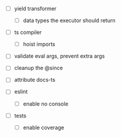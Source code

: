 -   [ ] yield transformer

    -   [ ] data types the executor should return

-   [ ] ts compiler

    -   [ ] hoist imports

-   [ ] validate eval args, prevent extra args

-   [ ] cleanup the @since
-   [ ] attribute docs-ts

-   [ ] eslint

    -   [ ] enable no console

-   [ ] tests

    -   [ ] enable coverage
